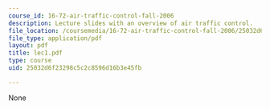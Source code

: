 ```yaml
---
course_id: 16-72-air-traffic-control-fall-2006
description: Lecture slides with an overview of air traffic control.
file_location: /coursemedia/16-72-air-traffic-control-fall-2006/25032d6f23298c5c2c8596d16b3e45fb_lec1.pdf
file_type: application/pdf
layout: pdf
title: lec1.pdf
type: course
uid: 25032d6f23298c5c2c8596d16b3e45fb

---
```

None